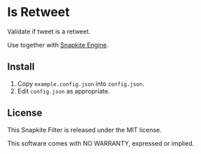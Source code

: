# Is Retweet

Validate if tweet is a retweet.

Use together with [Snapkite Engine](https://github.com/fedosejev/snapkite-engine).

## Install

1. Copy `example.config.json` into `config.json`.
2. Edit `config.json` as appropriate.

## License

This Snapkite Filter is released under the MIT license.

This software comes with NO WARRANTY, expressed or implied.
